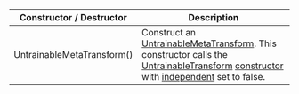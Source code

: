 Constructor / Destructor | Description
--- | ---
UntrainableMetaTransform() | Construct an [UntrainableMetaTransform](untrainablemetatransform.md). This constructor calls the [UntrainableTransform](../untrainabletransform/untrainabletransform.md) [constructor](../untrainabletransform/constructors.md) with [independent](../transform/members.md#independent) set to false.
